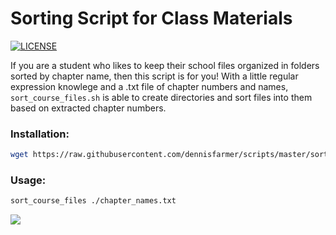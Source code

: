 # Sorting Script for Class Materials 

[![LICENSE](https://img.shields.io/badge/license-MIT-lightgrey.svg)](https://raw.githubusercontent.com/dennisfarmer/scripts/master/LICENSE)

If you are a student who likes to keep their school files organized in folders sorted by chapter name, then this script is for you! With a little regular expression knowlege and a .txt file of chapter numbers and names, `sort_course_files.sh` is able to create directories and sort files into them based on extracted chapter numbers.

### Installation:
```zsh
wget https://raw.githubusercontent.com/dennisfarmer/scripts/master/sort_course_files/sort_course_files.sh ~/bin/sort_course_files && chmod u+x ~/bin/sort_course_files
```

### Usage:
```zsh
sort_course_files ./chapter_names.txt
```

![](preview.gif)
